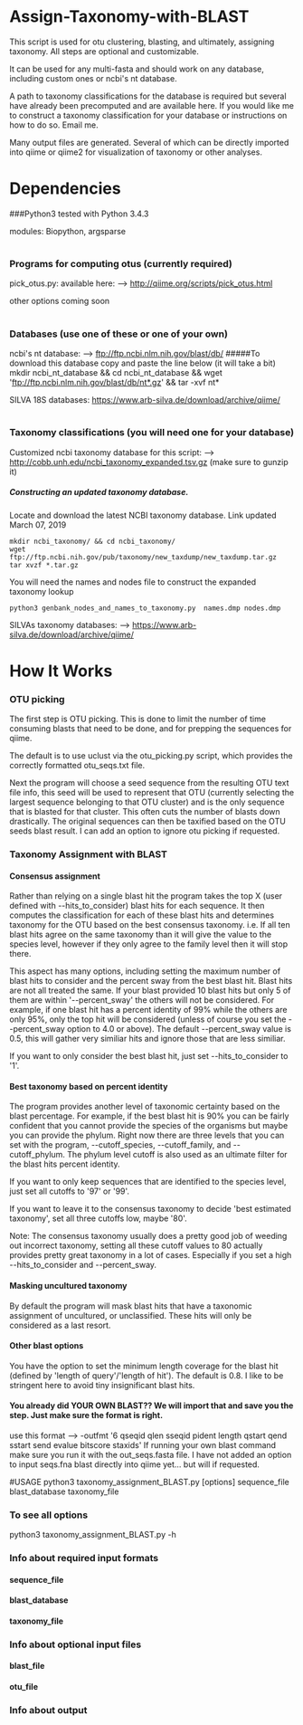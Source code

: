 # Assign-Taxonomy-with-BLAST
This script is used for otu clustering, blasting, and ultimately, assigning taxonomy. All steps are optional and customizable.

It can be used for any multi-fasta and should work on any database, including custom ones or ncbi's nt database.

A path to taxonomy classifications for the database is required but several have already been precomputed and are available here. If you would like me to construct a taxonomy classification for your database or instructions on how to do so. Email me.

Many output files are generated. Several of which can be directly imported into qiime or qiime2 for visualization of taxonomy or other analyses.


# Dependencies
###Python3
tested with Python 3.4.3


modules: Biopython, argsparse
#
### Programs for computing otus (currently required)
pick_otus.py: available here: --> http://qiime.org/scripts/pick_otus.html

other options coming soon
#
### Databases (use one of these or one of your own)
ncbi's nt database: --> ftp://ftp.ncbi.nlm.nih.gov/blast/db/
#####To download this database copy and paste the line below (it will take a bit)
mkdir ncbi_nt_database && cd ncbi_nt_database && wget 'ftp://ftp.ncbi.nlm.nih.gov/blast/db/nt*.gz' && tar -xvf nt*

SILVA 18S databases: https://www.arb-silva.de/download/archive/qiime/
#
### Taxonomy classifications (you will need one for your database)
Customized ncbi taxonomy database for this script: --> http://cobb.unh.edu/ncbi_taxonomy_expanded.tsv.gz (make sure to gunzip it)

##### Constructing an updated taxonomy database.

Locate and download the latest NCBI taxonomy database. Link updated March 07, 2019
```
mkdir ncbi_taxonomy/ && cd ncbi_taxonomy/
wget ftp://ftp.ncbi.nih.gov/pub/taxonomy/new_taxdump/new_taxdump.tar.gz
tar xvzf *.tar.gz
```
You will need the names and nodes file to construct the expanded taxonomy lookup
```
python3 genbank_nodes_and_names_to_taxonomy.py  names.dmp nodes.dmp
```


SILVAs taxonomy databases: --> https://www.arb-silva.de/download/archive/qiime/
#
# How It Works

### OTU picking
The first step is OTU picking. This is done to limit the number of time consuming blasts that need to be done, and for prepping the sequences for qiime.

The default is to use uclust via the otu_picking.py script, which provides the correctly formatted otu_seqs.txt file.

Next the program will choose a seed sequence from the resulting OTU text file info, this seed will be used to represent that OTU (currently selecting the largest sequence belonging to that OTU cluster) and is the only sequence that is blasted for that cluster.
This often cuts the number of blasts down drastically. The original sequences can then be taxified based on the OTU seeds blast result.
I can add an option to ignore otu picking if requested.

### Taxonomy Assignment with BLAST

#### Consensus assignment
Rather than relying on a single blast hit the program takes the top X (user defined with --hits_to_consider) blast hits for each sequence.
It then computes the classification for each of these blast hits and determines taxonomy for the OTU based on the best consensus taxonomy. i.e. If all ten blast hits agree on the same taxonomy than it will give the value to the species level, however if they only agree to the family level then it will stop there.

This aspect has many options, including setting the maximum number of blast hits to consider and the percent sway from the best blast hit. Blast hits are not all treated the same. If your blast provided 10 blast hits but only 5 of them are within '--percent_sway' the others will not be considered. For example, if one blast hit has a percent identity of 99% while the others are only 95%, only the top hit will be considered (unless of course you set the --percent_sway option to 4.0 or above). The default --percent_sway value is 0.5, this will gather very similiar hits and ignore those that are less similiar.

If you want to only consider the best blast hit, just set --hits_to_consider to '1'.


#### Best taxonomy based on percent identity
The program provides another level of taxonomic certainty based on the blast percentage. For example, if the best blast hit is 90% you can be fairly confident that you cannot provide the species of the organisms but maybe you can provide the phylum. Right now there are three levels that you can set with the program, --cutoff_species, --cutoff_family, and --cutoff_phylum. The phylum level cutoff is also used as an ultimate filter for the blast hits percent identity.

If you want to only keep sequences that are identified to the species level, just set all cutoffs to '97' or '99'.

If you want to leave it to the consensus taxonomy to decide 'best estimated taxonomy', set all three cutoffs low, maybe '80'.

Note: The consensus taxonomy usually does a pretty good job of weeding out incorrect taxonomy, setting all these cutoff values to 80 actually provides pretty great taxonomy in a lot of cases. Especially if you set a high --hits_to_consider and --percent_sway.

#### Masking uncultured taxonomy
By default the program will mask blast hits that have a taxonomic assignment of uncultured, or unclassified. These hits will only be considered as a last resort.


#### Other blast options
You have the option to set the minimum length coverage for the blast hit (defined by 'length of query'/'length of hit'). The default is 0.8. I like to be stringent here to avoid tiny insignificant blast hits.


#### You already did YOUR OWN BLAST?? We will import that and save you the step. Just make sure the format is right.
use this format --> -outfmt '6 qseqid qlen sseqid pident length qstart qend sstart send evalue bitscore staxids'
If running your own blast command make sure you run it with the out_seqs.fasta file. I have not added an option to input seqs.fna blast directly into qiime yet… but will if requested.


#USAGE
python3 taxonomy_assignment_BLAST.py [options] sequence_file blast_database taxonomy_file
### To see all options
python3 taxonomy_assignment_BLAST.py -h

### Info about required input formats

#### sequence_file
#### blast_database
#### taxonomy_file

### Info about optional input files

#### blast_file
#### otu_file

### Info about output
